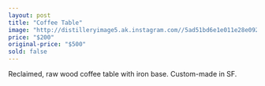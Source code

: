 ```yaml
---
layout: post
title: "Coffee Table"
image: "http://distilleryimage5.ak.instagram.com//5ad51bd6e1e011e28e0922000a9f1335_7.jpg"
price: "$200"
original-price: "$500"
sold: false
---
```


Reclaimed, raw wood coffee table with iron base. Custom-made in SF.
